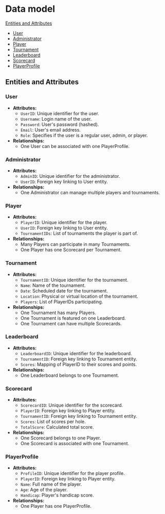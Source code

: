# Data model


[Entities and Attributes](#entities-and-attributes)
- [User](#user)
- [Administrator](#administrator)
- [Player](#player)
- [Tournament](#tournament)
- [Leaderboard](#leaderboard)
- [Scorecard](#scorecard)
- [PlayerProfile](#playerprofile)

## Entities and Attributes

### User

- **Attributes:**
    - `UserID`: Unique identifier for the user.
    - `Username`: Login name of the user.
    - `Password`: User's password (hashed).
    - `Email`: User's email address.
    - `Role`: Specifies if the user is a regular user, admin, or player.
- **Relationships:**
    - One User can be associated with one PlayerProfile.

### Administrator

- **Attributes:**
    - `AdminID`: Unique identifier for the administrator.
    - `UserID`: Foreign key linking to User entity.
- **Relationships:**
    - One Administrator can manage multiple players and tournaments.

### Player

- **Attributes:**
    - `PlayerID`: Unique identifier for the player.
    - `UserID`: Foreign key linking to User entity.
    - `TournamentIDs`: List of tournaments the player is part of.
- **Relationships:**
    - Many Players can participate in many Tournaments.
    - One Player has one Scorecard per Tournament.

### Tournament

- **Attributes:**
    - `TournamentID`: Unique identifier for the tournament.
    - `Name`: Name of the tournament.
    - `Date`: Scheduled date for the tournament.
    - `Location`: Physical or virtual location of the tournament.
    - `Players`: List of PlayerIDs participating.
- **Relationships:**
    - One Tournament has many Players.
    - One Tournament is featured on one Leaderboard.
    - One Tournament can have multiple Scorecards.

### Leaderboard

- **Attributes:**
    - `LeaderboardID`: Unique identifier for the leaderboard.
    - `TournamentID`: Foreign key linking to Tournament entity.
    - `Scores`: Mapping of PlayerID to their scores and points.
- **Relationships:**
    - One Leaderboard belongs to one Tournament.

### Scorecard

- **Attributes:**
    - `ScorecardID`: Unique identifier for the scorecard.
    - `PlayerID`: Foreign key linking to Player entity.
    - `TournamentID`: Foreign key linking to Tournament entity.
    - `Scores`: List of scores per hole.
    - `TotalScore`: Calculated total score.
- **Relationships:**
    - One Scorecard belongs to one Player.
    - One Scorecard is associated with one Tournament.

### PlayerProfile

- **Attributes:**
    - `ProfileID`: Unique identifier for the player profile.
    - `PlayerID`: Foreign key linking to Player entity.
    - `Name`: Full name of the player.
    - `Age`: Age of the player.
    - `Handicap`: Player's handicap score.
- **Relationships:**
    - One Player has one PlayerProfile.